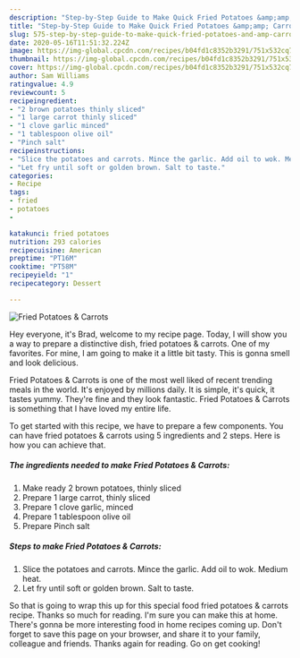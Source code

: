 ```yaml
---
description: "Step-by-Step Guide to Make Quick Fried Potatoes &amp;amp; Carrots"
title: "Step-by-Step Guide to Make Quick Fried Potatoes &amp;amp; Carrots"
slug: 575-step-by-step-guide-to-make-quick-fried-potatoes-and-amp-carrots
date: 2020-05-16T11:51:32.224Z
image: https://img-global.cpcdn.com/recipes/b04fd1c8352b3291/751x532cq70/fried-potatoes-carrots-recipe-main-photo.jpg
thumbnail: https://img-global.cpcdn.com/recipes/b04fd1c8352b3291/751x532cq70/fried-potatoes-carrots-recipe-main-photo.jpg
cover: https://img-global.cpcdn.com/recipes/b04fd1c8352b3291/751x532cq70/fried-potatoes-carrots-recipe-main-photo.jpg
author: Sam Williams
ratingvalue: 4.9
reviewcount: 5
recipeingredient:
- "2 brown potatoes thinly sliced"
- "1 large carrot thinly sliced"
- "1 clove garlic minced"
- "1 tablespoon olive oil"
- "Pinch salt"
recipeinstructions:
- "Slice the potatoes and carrots. Mince the garlic. Add oil to wok. Medium heat."
- "Let fry until soft or golden brown. Salt to taste."
categories:
- Recipe
tags:
- fried
- potatoes
- 

katakunci: fried potatoes  
nutrition: 293 calories
recipecuisine: American
preptime: "PT16M"
cooktime: "PT58M"
recipeyield: "1"
recipecategory: Dessert

---
```



![Fried Potatoes &amp; Carrots](https://img-global.cpcdn.com/recipes/b04fd1c8352b3291/751x532cq70/fried-potatoes-carrots-recipe-main-photo.jpg)

Hey everyone, it's Brad, welcome to my recipe page. Today, I will show you a way to prepare a distinctive dish, fried potatoes &amp; carrots. One of my favorites. For mine, I am going to make it a little bit tasty. This is gonna smell and look delicious.

Fried Potatoes &amp; Carrots is one of the most well liked of recent trending meals in the world. It's enjoyed by millions daily. It is simple, it's quick, it tastes yummy. They're fine and they look fantastic. Fried Potatoes &amp; Carrots is something that I have loved my entire life.




To get started with this recipe, we have to prepare a few components. You can have fried potatoes &amp; carrots using 5 ingredients and 2 steps. Here is how you can achieve that.

<!--inarticleads1-->

##### The ingredients needed to make Fried Potatoes &amp; Carrots:

1. Make ready 2 brown potatoes, thinly sliced
1. Prepare 1 large carrot, thinly sliced
1. Prepare 1 clove garlic, minced
1. Prepare 1 tablespoon olive oil
1. Prepare Pinch salt




<!--inarticleads2-->

##### Steps to make Fried Potatoes &amp; Carrots:

1. Slice the potatoes and carrots. Mince the garlic. Add oil to wok. Medium heat.
1. Let fry until soft or golden brown. Salt to taste.




So that is going to wrap this up for this special food fried potatoes &amp; carrots recipe. Thanks so much for reading. I'm sure you can make this at home. There's gonna be more interesting food in home recipes coming up. Don't forget to save this page on your browser, and share it to your family, colleague and friends. Thanks again for reading. Go on get cooking!

